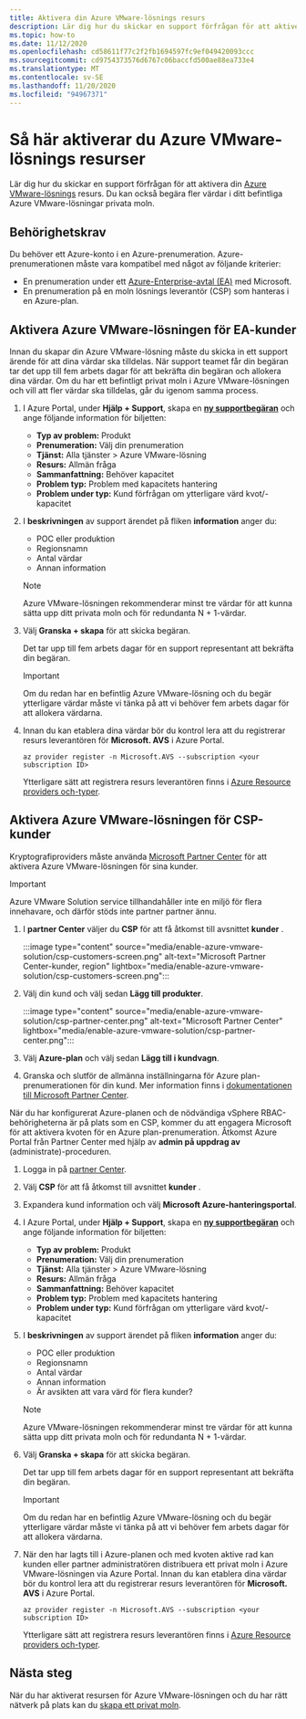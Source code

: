 ```yaml
---
title: Aktivera din Azure VMware-lösnings resurs
description: Lär dig hur du skickar en support förfrågan för att aktivera din Azure VMware-lösnings resurs. Du kan också begära fler värdar i ditt befintliga Azure VMware-lösningar privata moln.
ms.topic: how-to
ms.date: 11/12/2020
ms.openlocfilehash: cd58611f77c2f2fb1694597fc9ef049420093ccc
ms.sourcegitcommit: cd9754373576d6767c06baccfd500ae88ea733e4
ms.translationtype: MT
ms.contentlocale: sv-SE
ms.lasthandoff: 11/20/2020
ms.locfileid: "94967371"
---
```

# <a name="how-to-enable-azure-vmware-solution-resource"></a>Så här aktiverar du Azure VMware-lösnings resurser
Lär dig hur du skickar en support förfrågan för att aktivera din [Azure VMware-lösnings](introduction.md) resurs. Du kan också begära fler värdar i ditt befintliga Azure VMware-lösningar privata moln.

## <a name="eligibility-criteria"></a>Behörighetskrav

Du behöver ett Azure-konto i en Azure-prenumeration. Azure-prenumerationen måste vara kompatibel med något av följande kriterier:

* En prenumeration under ett [Azure-Enterprise-avtal (EA)](../cost-management-billing/manage/ea-portal-agreements.md) med Microsoft.
* En prenumeration på en moln lösnings leverantör (CSP) som hanteras i en Azure-plan.


## <a name="enable-azure-vmware-solution-for-ea-customers"></a>Aktivera Azure VMware-lösningen för EA-kunder
Innan du skapar din Azure VMware-lösning måste du skicka in ett support ärende för att dina värdar ska tilldelas. När support teamet får din begäran tar det upp till fem arbets dagar för att bekräfta din begäran och allokera dina värdar. Om du har ett befintligt privat moln i Azure VMware-lösningen och vill att fler värdar ska tilldelas, går du igenom samma process.


1. I Azure Portal, under **Hjälp + Support**, skapa en **[ny supportbegäran](https://rc.portal.azure.com/#create/Microsoft.Support)** och ange följande information för biljetten:
   - **Typ av problem:** Produkt
   - **Prenumeration:** Välj din prenumeration
   - **Tjänst:** Alla tjänster > Azure VMware-lösning
   - **Resurs:** Allmän fråga 
   - **Sammanfattning:** Behöver kapacitet
   - **Problem typ:** Problem med kapacitets hantering
   - **Problem under typ:** Kund förfrågan om ytterligare värd kvot/-kapacitet

1. I **beskrivningen** av support ärendet på fliken **information** anger du:

   - POC eller produktion 
   - Regionsnamn
   - Antal värdar
   - Annan information

   >[!NOTE]
   >Azure VMware-lösningen rekommenderar minst tre värdar för att kunna sätta upp ditt privata moln och för redundanta N + 1-värdar. 

1. Välj **Granska + skapa** för att skicka begäran.

   Det tar upp till fem arbets dagar för en support representant att bekräfta din begäran.

   >[!IMPORTANT] 
   >Om du redan har en befintlig Azure VMware-lösning och du begär ytterligare värdar måste vi tänka på att vi behöver fem arbets dagar för att allokera värdarna. 

1. Innan du kan etablera dina värdar bör du kontrol lera att du registrerar resurs leverantören för **Microsoft. AVS** i Azure Portal.  

   ```azurecli-interactive
   az provider register -n Microsoft.AVS --subscription <your subscription ID>
   ```

   Ytterligare sätt att registrera resurs leverantören finns i [Azure Resource providers och-typer](../azure-resource-manager/management/resource-providers-and-types.md).

## <a name="enable-azure-vmware-solution-for-csp-customers"></a>Aktivera Azure VMware-lösningen för CSP-kunder 

Kryptografiproviders måste använda [Microsoft Partner Center](https://partner.microsoft.com) för att aktivera Azure VMware-lösningen för sina kunder. 

   >[!IMPORTANT] 
   >Azure VMware Solution service tillhandahåller inte en miljö för flera innehavare, och därför stöds inte partner partner ännu. 

1. I **partner Center** väljer du **CSP** för att få åtkomst till avsnittet **kunder** .

   :::image type="content" source="media/enable-azure-vmware-solution/csp-customers-screen.png" alt-text="Microsoft Partner Center-kunder, region" lightbox="media/enable-azure-vmware-solution/csp-customers-screen.png":::

1. Välj din kund och välj sedan **Lägg till produkter**.

   :::image type="content" source="media/enable-azure-vmware-solution/csp-partner-center.png" alt-text="Microsoft Partner Center" lightbox="media/enable-azure-vmware-solution/csp-partner-center.png":::

1. Välj **Azure-plan** och välj sedan **Lägg till i kundvagn**. 

1. Granska och slutför de allmänna inställningarna för Azure plan-prenumerationen för din kund. Mer information finns i [dokumentationen till Microsoft Partner Center](https://docs.microsoft.com/partner-center/azure-plan-manage).

När du har konfigurerat Azure-planen och de nödvändiga vSphere RBAC-behörigheterna är på plats som en CSP, kommer du att engagera Microsoft för att aktivera kvoten för en Azure plan-prenumeration. Åtkomst Azure Portal från Partner Center med hjälp av **admin på uppdrag av** (administrate)-proceduren.

1. Logga in på [partner Center](https://partner.microsoft.com).

1. Välj **CSP** för att få åtkomst till avsnittet **kunder** .

1. Expandera kund information och välj **Microsoft Azure-hanteringsportal**.

1. I Azure Portal, under **Hjälp + Support**, skapa en **[ny supportbegäran](https://rc.portal.azure.com/#create/Microsoft.Support)** och ange följande information för biljetten:
   - **Typ av problem:** Produkt
   - **Prenumeration:** Välj din prenumeration
   - **Tjänst:** Alla tjänster > Azure VMware-lösning
   - **Resurs:** Allmän fråga 
   - **Sammanfattning:** Behöver kapacitet
   - **Problem typ:** Problem med kapacitets hantering
   - **Problem under typ:** Kund förfrågan om ytterligare värd kvot/-kapacitet

1. I **beskrivningen** av support ärendet på fliken **information** anger du:

   - POC eller produktion 
   - Regionsnamn
   - Antal värdar
   - Annan information
   - Är avsikten att vara värd för flera kunder?

   >[!NOTE]
   >Azure VMware-lösningen rekommenderar minst tre värdar för att kunna sätta upp ditt privata moln och för redundanta N + 1-värdar. 

1. Välj **Granska + skapa** för att skicka begäran.

   Det tar upp till fem arbets dagar för en support representant att bekräfta din begäran.

   >[!IMPORTANT] 
   >Om du redan har en befintlig Azure VMware-lösning och du begär ytterligare värdar måste vi tänka på att vi behöver fem arbets dagar för att allokera värdarna. 

1. När den har lagts till i Azure-planen och med kvoten aktive rad kan kunden eller partner administratören distribuera ett privat moln i Azure VMware-lösningen via Azure Portal. Innan du kan etablera dina värdar bör du kontrol lera att du registrerar resurs leverantören för **Microsoft. AVS** i Azure Portal.  

   ```azurecli-interactive
   az provider register -n Microsoft.AVS --subscription <your subscription ID>
   ```

   Ytterligare sätt att registrera resurs leverantören finns i [Azure Resource providers och-typer](../azure-resource-manager/management/resource-providers-and-types.md).

## <a name="next-steps"></a>Nästa steg

När du har aktiverat resursen för Azure VMware-lösningen och du har rätt nätverk på plats kan du [skapa ett privat moln](tutorial-create-private-cloud.md).